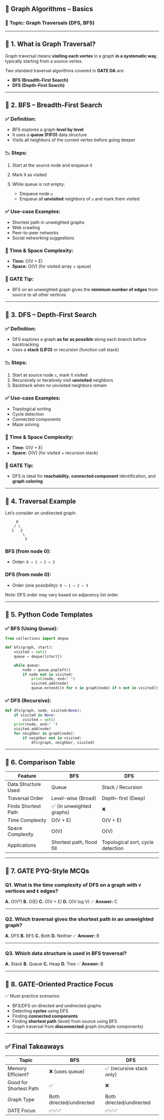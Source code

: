 
## 📘 Graph Algorithms – Basics

### 🔹 Topic: **Graph Traversals (DFS, BFS)**

---

## 🔹 1. What is Graph Traversal?

Graph traversal means **visiting each vertex** in a graph **in a systematic way**, typically starting from a source vertex.

Two standard traversal algorithms covered in **GATE DA** are:

* **BFS (Breadth-First Search)**
* **DFS (Depth-First Search)**

---

## 🔹 2. BFS – Breadth-First Search

### ✅ Definition:

* BFS explores a graph **level by level**
* It uses a **queue (FIFO)** data structure
* Visits all neighbors of the current vertex before going deeper

### 📉 Steps:

1. Start at the source node and enqueue it
2. Mark it as visited
3. While queue is not empty:

   * Dequeue node `u`
   * Enqueue all **unvisited** neighbors of `u` and mark them visited

### ✅ Use-case Examples:

* Shortest path in unweighted graphs
* Web crawling
* Peer-to-peer networks
* Social networking suggestions

### 📌 Time & Space Complexity:

* **Time:** O(V + E)
* **Space:** O(V) (for visited array + queue)

### 🧠 GATE Tip:

* BFS on an unweighted graph gives the **minimum number of edges** from source to all other vertices

---

## 🔹 3. DFS – Depth-First Search

### ✅ Definition:

* DFS explores a graph **as far as possible** along each branch before backtracking
* Uses a **stack (LIFO)** or recursion (function call stack)

### 📉 Steps:

1. Start at source node `s`, mark it visited
2. Recursively or iteratively visit **unvisited** neighbors
3. Backtrack when no unvisited neighbors remain

### ✅ Use-case Examples:

* Topological sorting
* Cycle detection
* Connected components
* Maze solving

### 📌 Time & Space Complexity:

* **Time:** O(V + E)
* **Space:** O(V) (for visited + recursion stack)

### 🧠 GATE Tip:

* DFS is ideal for **reachability**, **connected component** identification, and **graph coloring**

---

## 🔹 4. Traversal Example

Let’s consider an undirected graph:

```
     0
    / \
   1   2
        \
         3
```

### BFS (from node 0):

* Order: `0 → 1 → 2 → 3`

### DFS (from node 0):

* Order (one possibility): `0 → 1 → 2 → 3`

Note: DFS order may vary based on adjacency list order.

---

## 🔹 5. Python Code Templates

### ✅ BFS (Using Queue):

```python
from collections import deque

def bfs(graph, start):
    visited = set()
    queue = deque([start])

    while queue:
        node = queue.popleft()
        if node not in visited:
            print(node, end=" ")
            visited.add(node)
            queue.extend([n for n in graph[node] if n not in visited])
```

### ✅ DFS (Recursive):

```python
def dfs(graph, node, visited=None):
    if visited is None:
        visited = set()
    print(node, end=" ")
    visited.add(node)
    for neighbor in graph[node]:
        if neighbor not in visited:
            dfs(graph, neighbor, visited)
```

---

## 🔹 6. Comparison Table

| Feature             | BFS                       | DFS                               |
| ------------------- | ------------------------- | --------------------------------- |
| Data Structure Used | Queue                     | Stack / Recursion                 |
| Traversal Order     | Level-wise (Broad)        | Depth-first (Deep)                |
| Finds Shortest Path | ✅ (in unweighted graphs)  | ❌                                 |
| Time Complexity     | O(V + E)                  | O(V + E)                          |
| Space Complexity    | O(V)                      | O(V)                              |
| Applications        | Shortest path, flood fill | Topological sort, cycle detection |

---

## 🔹 7. GATE PYQ-Style MCQs

### Q1. What is the time complexity of DFS on a graph with `V` vertices and `E` edges?

**A.** O(V²)
**B.** O(E)
**C.** O(V + E)
**D.** O(V log V)
✅ **Answer:** C

---

### Q2. Which traversal gives the shortest path in an **unweighted** graph?

**A.** DFS
**B.** BFS
**C.** Both
**D.** Neither
✅ **Answer:** B

---

### Q3. Which data structure is used in BFS traversal?

**A.** Stack
**B.** Queue
**C.** Heap
**D.** Tree
✅ **Answer:** B

---

## 🔹 8. GATE-Oriented Practice Focus

✅ Must-practice scenarios:

* BFS/DFS on directed and undirected graphs
* Detecting **cycles** using DFS
* Finding **connected components**
* Finding **shortest path** (level) from source using BFS
* Graph traversal from **disconnected** graph (multiple components)

---

## ✅ Final Takeaways

| Topic                  | BFS                      | DFS                      |
| ---------------------- | ------------------------ | ------------------------ |
| Memory Efficient?      | ❌ (uses queue)           | ✅ (recursive stack only) |
| Good for Shortest Path | ✅                        | ❌                        |
| Graph Type             | Both directed/undirected | Both directed/undirected |
| GATE Focus             | ✅✅✅                      | ✅✅✅                      |

